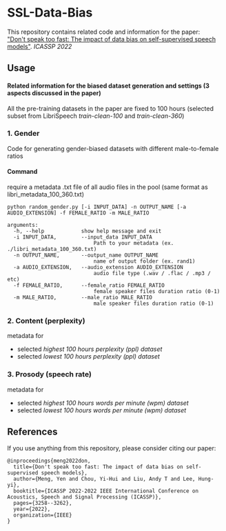 # SSL-Data-Bias

This repository contains related code and information for the paper: <br>
["Don't speak too fast: The impact of data bias on self-supervised speech models"](https://arxiv.org/abs/2110.07957). *ICASSP 2022*

## Usage
#### Related information for the biased dataset generation and settings (3 aspects discussed in the paper) <be>

All the pre-training datasets in the paper are fixed to 100 hours (selected subset from LibriSpeech *train-clean-100* and *train-clean-360*)


### 1. Gender
Code for generating gender-biased datasets with different male-to-female ratios

#### Command
require a metadata .txt file of all audio files in the pool (same format as libri_metadata_100_360.txt)
```
python random_gender.py [-i INPUT_DATA] -n OUTPUT_NAME [-a AUDIO_EXTENSION] -f FEMALE_RATIO -m MALE_RATIO
```
```
arguments:
  -h, --help            show help message and exit
  -i INPUT_DATA,        --input_data INPUT_DATA
                            Path to your metadata (ex. ./libri_metadata_100_360.txt)
  -n OUTPUT_NAME,       --output_name OUTPUT_NAME 
                            name of output folder (ex. rand1)
  -a AUDIO_EXTENSION,   --audio_extension AUDIO_EXTENSION
                            audio file type (.wav / .flac / .mp3 / etc)
  -f FEMALE_RATIO,      --female_ratio FEMALE_RATIO
                            female speaker files duration ratio (0-1)
  -m MALE_RATIO,        --male_ratio MALE_RATIO
                            male speaker files duration ratio (0-1)
```

### 2. Content (perplexity)
metadata for 
* selected *highest 100 hours perplexity (ppl) dataset*
* selected *lowest 100 hours perplexity (ppl) dataset*

### 3. Prosody (speech rate)
metadata for 
* selected *highest 100 hours words per minute (wpm) dataset*
* selected *lowest 100 hours words per minute (wpm) dataset*

## References
If you use anything from this repository, please consider citing our paper:

```
@inproceedings{meng2022don,
  title={Don't speak too fast: The impact of data bias on self-supervised speech models},
  author={Meng, Yen and Chou, Yi-Hui and Liu, Andy T and Lee, Hung-yi},
  booktitle={ICASSP 2022-2022 IEEE International Conference on Acoustics, Speech and Signal Processing (ICASSP)},
  pages={3258--3262},
  year={2022},
  organization={IEEE}
}
```

